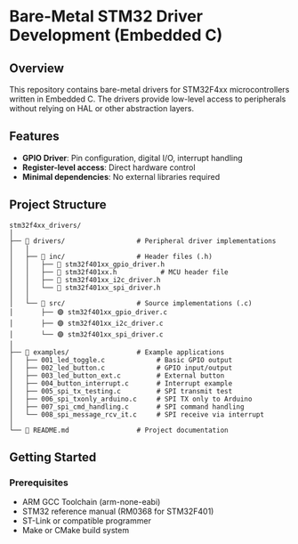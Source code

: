 # Bare-Metal STM32 Driver Development (Embedded C)

## Overview
This repository contains bare-metal drivers for STM32F4xx microcontrollers written in Embedded C. The drivers provide low-level access to peripherals without relying on HAL or other abstraction layers.

## Features
- **GPIO Driver**: Pin configuration, digital I/O, interrupt handling
- **Register-level access**: Direct hardware control
- **Minimal dependencies**: No external libraries required

## Project Structure

```text
stm32f4xx_drivers/
│
├── 📁 drivers/                  # Peripheral driver implementations
│   │
│   ├── 📁 inc/                  # Header files (.h)
│   │   ├── 🔴 stm32f401xx_gpio_driver.h
│   │   ├── 🔴 stm32f401xx.h           # MCU header file
│   │   ├── 🔴 stm32f401xx_i2c_driver.h
│   │   └── 🔴 stm32f401xx_spi_driver.h
│   │
│   └── 📁 src/                  # Source implementations (.c)
│       ├── 🟣 stm32f401xx_gpio_driver.c
│       ├── 🟣 stm32f401xx_i2c_driver.c
│       └── 🟣 stm32f401xx_spi_driver.c
│
├── 📁 examples/                 # Example applications
│   ├── 001_led_toggle.c             # Basic GPIO output
│   ├── 002_led_button.c             # GPIO input/output
│   ├── 003_led_button_ext.c         # External button
│   ├── 004_button_interrupt.c       # Interrupt example
│   ├── 005_spi_tx_testing.c         # SPI transmit test
│   ├── 006_spi_txonly_arduino.c     # SPI TX only to Arduino
│   ├── 007_spi_cmd_handling.c       # SPI command handling
│   └── 008_spi_message_rcv_it.c     # SPI receive via interrupt
│
└── 📄 README.md                 # Project documentation
```

## Getting Started

### Prerequisites
- ARM GCC Toolchain (arm-none-eabi)
- STM32 reference manual (RM0368 for STM32F401)
- ST-Link or compatible programmer
- Make or CMake build system
